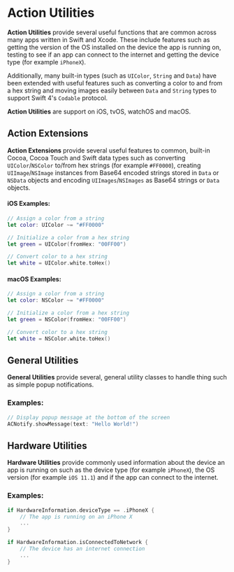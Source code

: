 # Action Utilities

**Action Utilities** provide several useful functions that are common across many apps written in Swift and Xcode. These include features such as getting the version of the OS installed on the device the app is running on, testing to see if an app can connect to the internet and getting the device type (for example `iPhoneX`).

Additionally, many built-in types (such as `UIColor`, `String` and `Data`) have been extended with useful features such as converting a color to and from a hex string and moving images easily between `Data` and `String` types to support Swift 4's `Codable` protocol.

**Action Utilities** are support on iOS, tvOS, watchOS and macOS.

<a name="Action-Extensions"></a>
## Action Extensions

**Action Extensions** provide several useful features to common, built-in Cocoa, Cocoa Touch and Swift data types such as converting `UIColor`/`NSColor` to/from hex strings (for example `#FF0000`), creating `UIImage`/`NSImage` instances from Base64 encoded strings stored in `Data` or `NSData` objects and encoding `UIImages`/`NSImages` as Base64 strings or `Data` objects.

#### iOS Examples:

```swift
// Assign a color from a string
let color: UIColor ~= "#FF0000"

// Initialize a color from a hex string
let green = UIColor(fromHex: "00FF00")

// Convert color to a hex string
let white = UIColor.white.toHex()
```

#### macOS Examples:

```swift
// Assign a color from a string
let color: NSColor ~= "#FF0000"

// Initialize a color from a hex string
let green = NSColor(fromHex: "00FF00")

// Convert color to a hex string
let white = NSColor.white.toHex()
```


<a name="General-Utilities"></a>
## General Utilities

**General Utilities** provide several, general utility classes to handle thing such as simple popup notifications.

### Examples:

```swift
// Display popup message at the bottom of the screen
ACNotify.showMessage(text: "Hello World!")
```

<a name="Hardware-Utilities"></a>
## Hardware Utilities

**Hardware Utilities** provide commonly used information about the device an app is running on such as the device type (for example `iPhoneX`), the OS version (for example `iOS 11.1`) and if the app can connect to the internet.

### Examples:

```swift
if HardwareInformation.deviceType == .iPhoneX {
	// The app is running on an iPhone X
	...
}

if HardwareInformation.isConnectedToNetwork {
	// The device has an internet connection
	...
} 
```



